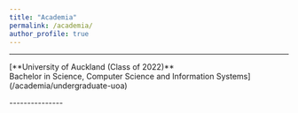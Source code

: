 ```yaml
---
title: "Academia"
permalink: /academia/
author_profile: true
---
```

---------------
<p></p><p></p>
[**University of Auckland (Class of 2022)** <br>Bachelor in Science, Computer Science and Information Systems](/academia/undergraduate-uoa)
<!-- [**(2013) Windows 8 Applications** <br>Published Applications](/portfolio/windows-8-applications/) -->
<p></p><p></p>
---------------
